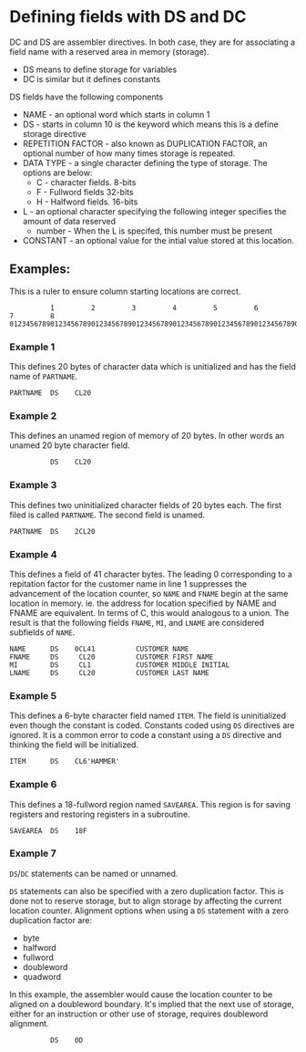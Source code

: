 # Defining fields with DS and DC

DC and DS are assembler directives.  In both case, they are for associating a field name with a reserved area in memory (storage).

* DS means to define storage for variables
* DC is similar but it defines constants

DS fields have the following components

* NAME - an optional word which starts in column 1
* DS - starts in column 10 is the keyword which means this is a define storage directive
* REPETITION FACTOR - also known as DUPLICATION FACTOR, an optional number of how many times storage is repeated.
* DATA TYPE - a single character defining the type of storage.  The options are below:
    - C - character fields. 8-bits
    - F - Fullword fields 32-bits
    - H - Halfword fields. 16-bits
* L - an optional character specifying the following integer specifies the amount of data reserved
    - number - When the L is specifed, this number must be present
* CONSTANT - an optional value for the intial value stored at this location.


## Examples:

This is a ruler to ensure column starting locations are correct.

```
          1         2         3         4         5         6         7         8
012345678901234567890123456789012345678901234567890123456789012345678901234567890
```

### Example 1

This defines 20 bytes of character data which is unitialized and has the field name of `PARTNAME`.

```
PARTNAME  DS    CL20  
```

### Example 2

This defines an unamed region of memory of 20 bytes.  In other words an unamed 20 byte character field.

```
          DS    CL20  
```

### Example 3

This defines two uninitialized character fields of 20 bytes each.   The first filed is called `PARTNAME`.  The second field is unamed.

```
PARTNAME  DS    2CL20  
```


### Example 4

This defines a field of 41 character bytes.  The leading 0 corresponding to a repitation factor for the customer name in line 1 suppresses 
the advancement of the location counter, so `NAME` and `FNAME` begin at the same location in memory.  ie. the address for 
location specified by NAME and FNAME are equivalent.  In terms of C, this would analogous to a union.  The result is that
the following fields `FNAME`, `MI`, and `LNAME` are considered subfields of `NAME`.

```
NAME      DS    0CL41          CUSTOMER NAME
FNAME     DS     CL20          CUSTOMER FIRST NAME
MI        DS     CL1           CUSTOMER MIDDLE INITIAL
LNAME     DS     CL20          CUSTOMER LAST NAME
```

### Example 5

This defines a 6-byte character field named `ITEM`.  The field is uninitialized even though the constant is coded. Constants coded using `DS` directives are ignored. It is a common error to code a constant using a `DS` directive and thinking the field will be initialized.


```
ITEM      DS    CL6'HAMMER'
```


### Example 6

This defines a 18-fullword region named `SAVEAREA`.  This region is for saving registers and restoring registers in a subroutine.

```
SAVEAREA  DS    18F
```

### Example 7

`DS`/`DC` statements can be named or unnamed.   

`DS` statements can also be specified with a zero duplication factor.  This is done not to reserve storage, but to align storage by affecting the current location counter.  Alignment options when using a `DS` statement with a zero duplication factor are:

* byte
* halfword
* fullword
* doubleword
* quadword

In this example, the assembler would cause the location counter to be aligned on a doubleword boundary. It's implied that the next use of storage, either for an instruction or other use of storage, requires doubleword alignment.

```
          DS    0D  
```
